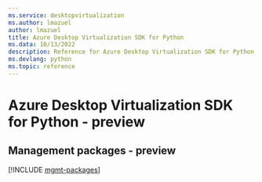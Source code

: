 ```yaml
---
ms.service: desktopvirtualization
ms.author: lmazuel
author: lmazuel
title: Azure Desktop Virtualization SDK for Python
ms.data: 10/13/2022
description: Reference for Azure Desktop Virtualization SDK for Python
ms.devlang: python
ms.topic: reference
---
```

# Azure Desktop Virtualization SDK for Python - preview

## Management packages - preview
[!INCLUDE [mgmt-packages](desktop-virtualization-mgmt-index.md)]